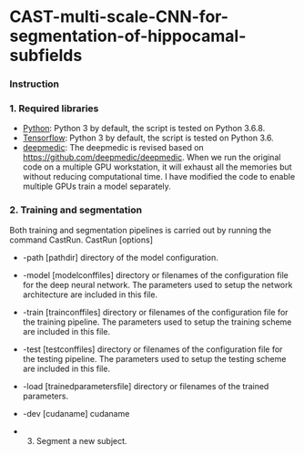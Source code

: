 CAST-multi-scale-CNN-for-segmentation-of-hippocamal-subfields
===============================================================
### Instruction

### 1. Required libraries
- [Python](https://www.python.org/downloads/): Python 3 by default, the script is tested on Python 3.6.8.
- [Tensorflow](https://www.https://www.tensorflow.org/): Python 3 by default, the script is tested on Python 3.6.
- [deepmedic](https://github.com/pipiyang/deepmedic): The deepmedic is revised based on https://github.com/deepmedic/deepmedic. When we run the original code on a multiple GPU workstation, it will exhaust all the memories but without reducing computational time. I have modified the code to enable multiple GPUs train a model separately.
### 2. Training and segmentation
Both training and segmentation pipelines is carried out by running the command CastRun.
CastRun [options]
* -path [pathdir] 
  directory of the model configuration. 
* -model [modelconffiles] 
  directory or filenames of the configuration file for the deep neural network. The parameters used to setup the network architecture are included in this file.
* -train [trainconffiles] 
  directory or filenames of the configuration file for the training pipeline. The parameters used to setup the training scheme are included in this file.
* -test [testconffiles]
  directory or filenames of the configuration file for the testing pipeline. The parameters used to setup the testing scheme are included in this file.
* -load [trainedparametersfile]
  directory or filenames of the trained parameters.
* -dev [cudaname]
  cudaname
  

* 3. Segment a new subject.
